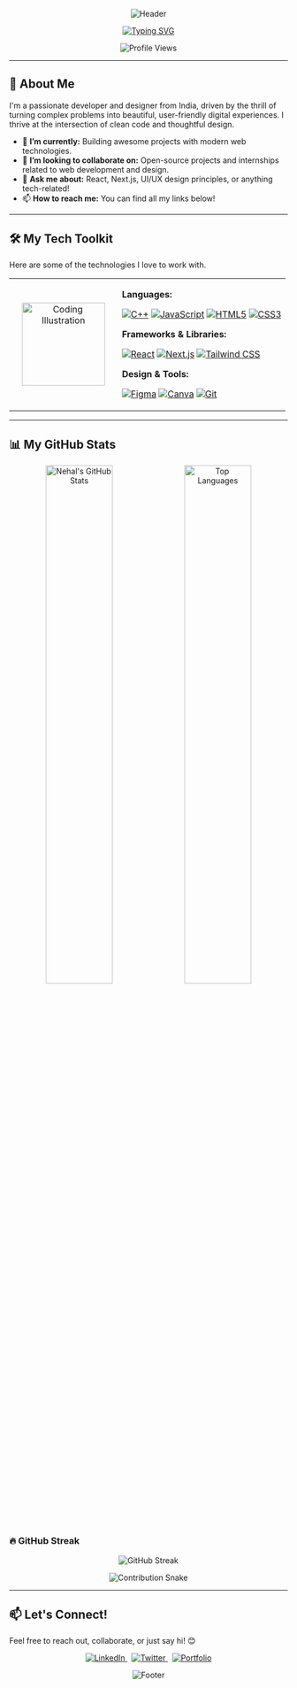 <p align="center">
  <img src="https://capsule-render.vercel.app/api?type=waving&color=8A2BE2&height=150&section=header&text=Hi,%20I'm%20Nehal!&fontSize=70&fontColor=ffffff&animation=fadeIn" alt="Header"/>
</p>

<p align="center">
  <a href="https://git.io/typing-svg">
    <img src="https://readme-typing-svg.herokuapp.com?font=Montserrat&weight=500&size=25&duration=4000&pause=500&color=8A2BE2&center=true&width=550&lines=Web+Developer+%7C+UI%2FUX+Designer;Tech+Enthusiast+%7C+Creative+Problem-Solver;Building+cool+stuff+for+the+web" alt="Typing SVG">
  </a>
</p>

<p align="center">
  <img src="https://komarev.com/ghpvc/?username=nehal-5&color=8A2BE2&style=flat-square" alt="Profile Views"/>
</p>

---

## 🚀 About Me
I'm a passionate developer and designer from India, driven by the thrill of turning complex problems into beautiful, user-friendly digital experiences. I thrive at the intersection of clean code and thoughtful design.

- 🔭 **I’m currently:** Building awesome projects with modern web technologies.
- 👯 **I’m looking to collaborate on:** Open-source projects and internships related to web development and design.
- 🤔 **Ask me about:** React, Next.js, UI/UX design principles, or anything tech-related!
- 📫 **How to reach me:** You can find all my links below!

---

## 🛠️ My Tech Toolkit
Here are some of the technologies I love to work with.

<table align="center" width="100%">
  <tr>
    <td align="center" width="180">
      <img src="https://github.com/user-attachments/assets/62de36d4-2a30-4121-8596-a13b2116a1c4" width="150" alt="Coding Illustration">
    </td>
    <td valign="top">
      
**Languages:**
<p>
  <a href="#"><img alt="C++" src="https://img.shields.io/badge/C%2B%2B-00599C?style=for-the-badge&logo=c%2B%2B&logoColor=white"></a>
  <a href="#"><img alt="JavaScript" src="https://img.shields.io/badge/JavaScript-F7DF1E?style=for-the-badge&logo=javascript&logoColor=black"></a>
  <a href="#"><img alt="HTML5" src="https://img.shields.io/badge/HTML5-E34F26?style=for-the-badge&logo=html5&logoColor=white"></a>
  <a href="#"><img alt="CSS3" src="https://img.shields.io/badge/CSS3-1572B6?style=for-the-badge&logo=css3&logoColor=white"></a>
</p>

**Frameworks & Libraries:**
<p>
  <a href="#"><img alt="React" src="https://img.shields.io/badge/React-20232A?style=for-the-badge&logo=react&logoColor=61DAFB"></a>
  <a href="#"><img alt="Next.js" src="https://img.shields.io/badge/Next.js-000000?style=for-the-badge&logo=nextdotjs&logoColor=white"></a>
  <a href="#"><img alt="Tailwind CSS" src="https://img.shields.io/badge/Tailwind_CSS-38B2AC?style=for-the-badge&logo=tailwind-css&logoColor=white"></a>
</p>

**Design & Tools:**
<p>
  <a href="#"><img alt="Figma" src="https://img.shields.io/badge/Figma-F24E1E?style=for-the-badge&logo=figma&logoColor=white"></a>
  <a href="#"><img alt="Canva" src="https://img.shields.io/badge/Canva-00C4CC?style=for-the-badge&logo=canva&logoColor=white"></a>
  <a href="#"><img alt="Git" src="https://img.shields.io/badge/GIT-E44C30?style=for-the-badge&logo=git&logoColor=white"></a>
</p>
  </tr>
</table>

---

## 📊 My GitHub Stats
<p align="center">
  <img src="https://github-readme-stats.vercel.app/api?username=nehal-5&show_icons=true&theme=tokyonight&icon_color=8A2BE2&title_color=8A2BE2&text_color=ffffff&bg_color=1A1B27" alt="Nehal's GitHub Stats" width="49%"/>
  <img src="https://github-readme-stats.vercel.app/api/top-langs/?username=nehal-5&layout=compact&theme=tokyonight&title_color=8A2BE2&text_color=ffffff&bg_color=1A1B27" alt="Top Languages" width="49%"/>
</p>

### 🔥 GitHub Streak
<p align="center">
  <img src="https://streak-stats.demolab.com?user=nehal-5&theme=tokyonight" alt="GitHub Streak"/>
</p>

<p align="center">
  <img src="https://raw.githubusercontent.com/nehal-5/nehal-5/output/github-contribution-grid-snake.svg" alt="Contribution Snake"/>
</p>

---

## 📫 Let's Connect!
Feel free to reach out, collaborate, or just say hi! 😊

<p align="center">
  <a href="https://linkedin.com/in/nehal-fathema" target="_blank">
    <img src="https://img.shields.io/badge/LinkedIn-0077B5?style=for-the-badge&logo=linkedin&logoColor=white" alt="LinkedIn">
  </a>
  &nbsp;
  <a href="https://x.com/fathema_nehal" target="_blank">
    <img src="https://img.shields.io/badge/Twitter-1DA1F2?style=for-the-badge&logo=twitter&logoColor=white" alt="Twitter">
  </a>
  &nbsp;
  <a href="https://nehalfathema.vercel.app" target="_blank">
    <img src="https://img.shields.io/badge/Portfolio-8A2BE2?style=for-the-badge&logo=world&logoColor=white" alt="Portfolio">
  </a>
</p>

<p align="center">
  <img src="https://capsule-render.vercel.app/api?type=waving&color=8A2BE2&height=120&section=footer" alt="Footer"/>
</p>
